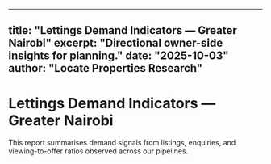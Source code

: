 
---
title: "Lettings Demand Indicators — Greater Nairobi"
excerpt: "Directional owner-side insights for planning."
date: "2025-10-03"
author: "Locate Properties Research"
---

# Lettings Demand Indicators — Greater Nairobi

This report summarises demand signals from listings, enquiries, and viewing-to-offer ratios observed across our pipelines.
